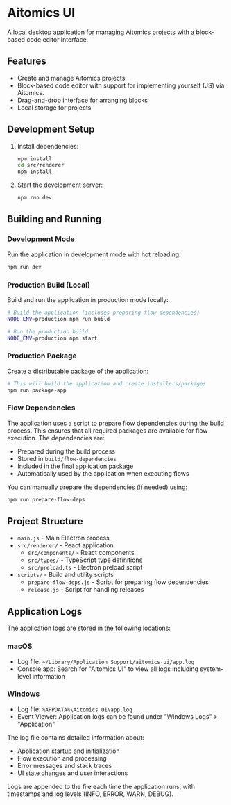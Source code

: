 # Aitomics UI

A local desktop application for managing Aitomics projects with a block-based code editor interface.

## Features

- Create and manage Aitomics projects
- Block-based code editor with support for implementing yourself (JS) via Aitomics.
- Drag-and-drop interface for arranging blocks
- Local storage for projects

## Development Setup

1. Install dependencies:
   ```bash
   npm install
   cd src/renderer
   npm install
   ```

2. Start the development server:
   ```bash
   npm run dev
   ```

## Building and Running

### Development Mode
Run the application in development mode with hot reloading:
```bash
npm run dev
```

### Production Build (Local)
Build and run the application in production mode locally:
```bash
# Build the application (includes preparing flow dependencies)
NODE_ENV=production npm run build

# Run the production build
NODE_ENV=production npm start
```

### Production Package
Create a distributable package of the application:
```bash
# This will build the application and create installers/packages
npm run package-app
```

### Flow Dependencies
The application uses a script to prepare flow dependencies during the build process. This ensures that all required packages are available for flow execution. The dependencies are:
- Prepared during the build process
- Stored in `build/flow-dependencies`
- Included in the final application package
- Automatically used by the application when executing flows

You can manually prepare the dependencies (if needed) using:
```bash
npm run prepare-flow-deps
```

## Project Structure

- `main.js` - Main Electron process
- `src/renderer/` - React application
  - `src/components/` - React components
  - `src/types/` - TypeScript type definitions
  - `src/preload.ts` - Electron preload script
- `scripts/` - Build and utility scripts
  - `prepare-flow-deps.js` - Script for preparing flow dependencies
  - `release.js` - Script for handling releases

## Application Logs

The application logs are stored in the following locations:

### macOS
- Log file: `~/Library/Application Support/aitomics-ui/app.log`
- Console.app: Search for "Aitomics UI" to view all logs including system-level information

### Windows
- Log file: `%APPDATA%\Aitomics UI\app.log`
- Event Viewer: Application logs can be found under "Windows Logs" > "Application"

The log file contains detailed information about:
- Application startup and initialization
- Flow execution and processing
- Error messages and stack traces
- UI state changes and user interactions

Logs are appended to the file each time the application runs, with timestamps and log levels (INFO, ERROR, WARN, DEBUG).